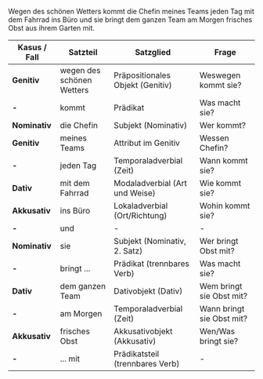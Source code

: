Wegen des schönen Wetters kommt die Chefin meines Teams jeden Tag mit dem Fahrrad ins Büro und sie bringt dem ganzen Team am Morgen frisches Obst aus ihrem Garten mit.

|**Kasus / Fall**|**Satzteil**|**Satzglied**|**Frage**|
|---|---|---|---|
|**Genitiv**|wegen des schönen Wetters|Präpositionales Objekt (Genitiv)|Weswegen kommt sie?|
|**-**|kommt|Prädikat|Was macht sie?|
|**Nominativ**|die Chefin|Subjekt (Nominativ)|Wer kommt?|
|**Genitiv**|meines Teams|Attribut im Genitiv|Wessen Chefin?|
|**-**|jeden Tag|Temporaladverbial (Zeit)|Wann kommt sie?|
|**Dativ**|mit dem Fahrrad|Modaladverbial (Art und Weise)|Wie kommt sie?|
|**Akkusativ**|ins Büro|Lokaladverbial (Ort/Richtung)|Wohin kommt sie?|
|**-**|und|-|-|
|**Nominativ**|sie|Subjekt (Nominativ, 2. Satz)|Wer bringt Obst mit?|
|**-**|bringt ...|Prädikat (trennbares Verb)|Was macht sie?|
|**Dativ**|dem ganzen Team|Dativobjekt (Dativ)|Wem bringt sie Obst mit?|
|**-**|am Morgen|Temporaladverbial (Zeit)|Wann bringt sie Obst mit?|
|**Akkusativ**|frisches Obst|Akkusativobjekt (Akkusativ)|Wen/Was bringt sie?|
|**-**|... mit|Prädikatsteil (trennbares Verb)|-|